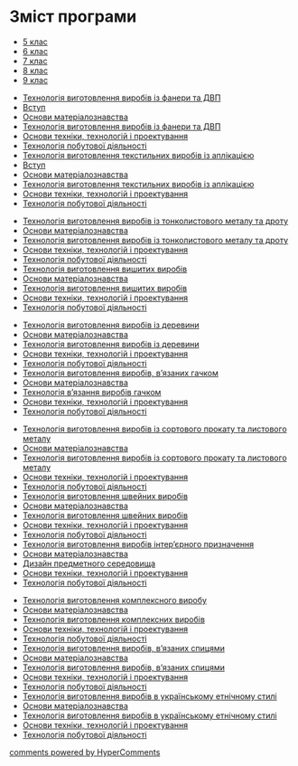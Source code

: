 <div id="hypercomments_widget" class="js-hypercomments-widget invisible"></div>

<h1>Зміст програми</h1>
<div>
  <!-- Nav tabs -->
  <ul class="nav nav-tabs" role="tablist">
    <li role="presentation" class="active"><a href="#home" aria-controls="home" role="tab" data-toggle="tab">5 клас</a></li>
    <li role="presentation"><a href="#menu2" aria-controls="menu2" role="tab" data-toggle="tab">6 клас</a></li>
    <li role="presentation"><a href="#menu3" aria-controls="menu3" role="tab" data-toggle="tab">7 клас</a></li>
    <li role="presentation"><a href="#menu4" aria-controls="menu3" role="tab" data-toggle="tab">8 клас</a></li>
    <li role="presentation"><a href="#menu5" aria-controls="menu3" role="tab" data-toggle="tab">9 клас</a></li>
  </ul>
  <!-- Tab panes -->
	<div class="tab-content">
	    <div role="tabpanel" class="tab-pane active" id="home">
	    	<ul type="disc">
			    <li><a href="1/tekhnologiya_vygotovlennya_iz_fanery_ta_dvp.md">Технологія виготовлення виробів із фанери та ДВП</a></li>
			    <li><a href="1/vstup.md">Вступ</a></li>
			    <li><a href="1/osnovy_materialoznavstva.md">Основи матеріалознавства</a></li>
			    <li><a href="1/vyroby_iz_fanery_ta_dvp.md">Технологія виготовлення виробів із фанери та ДВП</a></li>
			    <li><a href="1/osnovy_tekhniky_tekhnologyu_ta_proektuvannya.md">Основи техніки, технологій і проектування</a></li>
			    <li><a href="1/tekhnologiya_pobutovoyi_diyalnosty.md">Технологія побутової діяльності</a></li>
			    <li><a href="2/tekhnologiya_vygotovlennya_tekstylnikh_vorobyv_iz_aplikaciyeyu.md">Технологія виготовлення текстильних виробів із аплікацією</a></li>
			    <li><a href="2/vstup.md">Вступ</a></li>
			    <li><a href="2/osnovy_materialoznavstva.md">Основи матеріалознавства</a></li>
			    <li><a href="2/tekhnologiya_vygotovlennya_tekstylnikh_vyrobyv_iz_aplikaciyeyu.md">Технологія виготовлення текстильних виробів із аплікацією</a></li>
			    <li><a href="2/osnovy_tekhniky_tekhnologyu_ta_proektuvannya.md">Основи техніки, технологій і проектування</a></li>
			    <li><a href="2/tekhnologiya_pobutovoyi_diyalnosty.md">Технологія побутової діяльності</a></li>
			</ul>
		</div>
        <div role="tabpanel" class="tab-pane" id="menu2">
	    	<ul type="disc">
		            <li><a href="3/tekhnologiya_vygotovlennya_vyrobiv_tonkolistogo_metalu_ta_drotu.md">Технологія виготовлення виробів із тонколистового металу та дроту</a></li>
				    <li><a href="3/osnovy_materialoznavstva.md">Основи матеріалознавства</a></li>
				    <li><a href="3/tekhnologiya_vygotovlennya_vyrobivtonkolistogo_metalu_ta_drotu.md">Технологія виготовлення виробів із тонколистового металу та дроту</a></li>
				    <li><a href="3/osnovy_tekhniky_tekhnologyu_ta_proektuvannya.md">Основи техніки, технологій і проектування</a></li>
				    <li><a href="3/tekhnologiya_pobutovoyi_diyalnosty.md">Технологія побутової діяльності</a></li>
				    <li><a href="4/tekhnologiya_vygotovlennya_vyshitikh_vyrobiv.md">Технологія виготовлення вишитих виробів</a></li>
				    <li><a href="4/osnovy_materialoznavstva.md">Основи матеріалознавства</a></li>
				    <li><a href="4/tekhnologiya_vygotovlennyavyshitikh_vyrobiv.md">Технологія виготовлення вишитих виробів</a></li>
				    <li><a href="4/osnovy_tekhniky_tekhnologyu_ta_proektuvannya.md">Основи техніки, технологій і проектування</a></li>
				    <li><a href="4/tekhnologiya_pobutovoyi_diyalnosty.md">Технологія побутової діяльності</a></li>
		    </ul>
		</div>
		<div role="tabpanel" class="tab-pane" id="menu3">
	    	<ul type="disc">
		    	<li><a href="5/tekhnologiya_vygotovlennya_vyrobiv_z_derevyny.md">Технологія виготовлення виробів із деревини</a></li>
			    <li><a href="5/osnovy_materialoznavstva.md">Основи матеріалознавства</a></li>
			    <li><a href="5/tekhnologiya_vygotovlennyavyrobiv_z_derevyny.md">Технологія виготовлення виробів із деревини</a></li>
			    <li><a href="5/osnovy_tekhniky_tekhnologyu_ta_proektuvannya.md">Основи техніки, технологій і проектування</a></li>
			    <li><a href="5/tekhnologiya_pobutovoyi_diyalnosty.md">Технологія побутової діяльності</a></li>
			    <li><a href="6/tekhnologiya_vygotovlennya_vyrobiv_vyazanykh_gachkom.md">Технологія виготовлення виробів, в’язаних гачком</a></li>
			    <li><a href="6/osnovy_materialoznavstva.md">Основи матеріалознавства</a></li>
			    <li><a href="6/tekhnologiya_vygotovlennya_vyrobivvyazanykh_gachkom.md">Технологія в’язання виробів гачком</a></li>
			    <li><a href="6/osnovy_tekhniky_tekhnologyu_ta_proektuvannya.md">Основи техніки, технологій і проектування</a></li>
			    <li><a href="6/tekhnologiya_pobutovoyi_diyalnosty.md">Технологія побутової діяльності</a></li>    
			</ul>
		</div>
		<div role="tabpanel" class="tab-pane" id="menu4">
	    	<ul type="disc">
				    <li><a href="7/tekhnologiya_vygotovlennya_vyrobiv_iz_prokatu_ta_metalu.md">Технологія виготовлення виробів із сортового прокату та листового металу</a></li>
				    <li><a href="7/osnovy_materialoznavstva.md">Основи матеріалознавства</a></li>
				    <li><a href="7/tekhnologiya_vygotovlennya_vyrobiviz_prokatu_ta_metalu.md">Технологія виготовлення виробів із сортового прокату та листового металу</a></li>
				    <li><a href="7/osnovy_tekhniky_tekhnologyu_ta_proektuvannya.md">Основи техніки, технологій і проектування</a></li>
				    <li><a href="7/tekhnologiya_pobutovoyi_diyalnosty.md">Технологія побутової діяльності</a></li>
				    <li><a href="8/tekhnologiya_vygotovlennya_shveynikh_vyrobiv.md">Технологія виготовлення швейних виробів</a></li>
				    <li><a href="8/osnovy_materialoznavstva.md">Основи матеріалознавства</a></li>
				    <li><a href="8/tekhnologiya_vygotovlennyashveynikh_vyrobiv.md">Технологія виготовлення швейних виробів</a></li>
				    <li><a href="8/osnovy_tekhniky_tekhnologyu_ta_proektuvannya.md">Основи техніки, технологій і проектування</a></li>
				    <li><a href="8/tekhnologiya_pobutovoyi_diyalnosty.md">Технологія побутової діяльності</a></li>
				    <li><a href="9/tekhnologiya_vygotovlennya_vyrobiv_interyeru.md">Технологія виготовлення виробів інтер’єрного призначення</a></li>
				    <li><a href="9/osnovy_materialoznavstva.md">Основи матеріалознавства</a></li>
				    <li><a href="9/disayn.md">Дизайн предметного середовища</a></li>
				    <li><a href="9/osnovy_tekhniky_tekhnologyu_ta_proektuvannya.md">Основи техніки, технологій і проектування</a></li>
				    <li><a href="9/tekhnologiya_pobutovoyi_diyalnosty.md">Технологія побутової діяльності</a></li>
			</ul>
		</div>
		<div role="tabpanel" class="tab-pane" id="menu5">
	    	<ul type="disc">
		        <li><a href="10/tekhnologiya_vygotovlennya_kompleksnogo_virobu.md">Технологія виготовлення комплексного виробу</a></li>
			    <li><a href="10/osnovy_materialoznavstva.md">Основи матеріалознавства</a></li>
			    <li><a href="10/tekhnologiya_vygotovlennyakompleksnogo_virobu.md">Технологія виготовлення комплексних виробів</a></li>
			    <li><a href="10/osnovy_tekhniky_tekhnologyu_ta_proektuvannya.md">Основи техніки, технологій і проектування</a></li>
			    <li><a href="10/tekhnologiya_pobutovoyi_diyalnosty.md">Технологія побутової діяльності</a></li>
			    <li><a href="11/tekhnologiya_vygotovlennya_virobiv_vyazanikh_spicyamy.md">Технологія виготовлення виробів, в’язаних спицями</a></li>
			    <li><a href="11/osnovy_materialoznavstva.md">Основи матеріалознавства</a></li>
			    <li><a href="11/tekhnologiya_vygotovlennya_virobivvyazanikh_spicyamy.md">Технологія виготовлення виробів, в’язаних спицями</a></li>
			    <li><a href="11/osnovy_tekhniky_tekhnologyu_ta_proektuvannya.md">Основи техніки, технологій і проектування</a></li>
			    <li><a href="11/tekhnologiya_pobutovoyi_diyalnosty.md">Технологія побутової діяльності</a></li>
			    <li><a href="12/tekhnologiya_vygotovlennya_virobiv_u_etnichnomu_styli.md">Технологія виготовлення виробів в українському етнічному стилі</a></li>
			    <li><a href="12/osnovy_materialoznavstva.md">Основи матеріалознавства</a></li>
			    <li><a href="12/tekhnologiya_vygotovlennyavirobiv_u_etnichnomu_styli.md">Технологія виготовлення виробів в українському етнічному стилі</a></li>
			    <li><a href="12/osnovy_tekhniky_tekhnologyu_ta_proektuvannya.md">Основи техніки, технологій і проектування</a></li>
			    <li><a href="12/tekhnologiya_pobutovoyi_diyalnosty.md">Технологія побутової діяльності</a></li>
			</ul>
		</div>
	</div>
</div>



<div class="js-hypercomments-container">
<a href="http://hypercomments.com" class="hc-link" title="comments widget">comments powered by HyperComments</a>
</div>